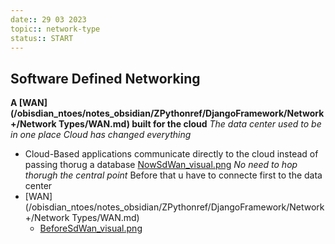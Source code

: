 ```yaml
---
date:: 29 03 2023
topic:: network-type
status:: START
---
```

## Software Defined Networking 

**A [WAN](/obisdian_ntoes/notes_obsidian/ZPythonref/DjangoFramework/Network+/Network Types/WAN.md) built for the cloud** 
*The data center used to be in one place*
*Cloud has changed everything*
- Cloud-Based applications communicate directly to the cloud instead of passing thorug a database 
	[NowSdWan_visual.png](/static/NowSdWan_visual.png)
	*No need to hop thorugh the central point*
	Before that u have to connecte first to the data center
- [WAN](/obisdian_ntoes/notes_obsidian/ZPythonref/DjangoFramework/Network+/Network Types/WAN.md)
	- [BeforeSdWan_visual.png](/static/BeforeSdWan_visual.png)


